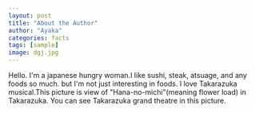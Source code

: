 ```yaml
---
layout: post
title: "About the Author"
author: "Ayaka"
categories: facts
tags: [sample]
image: dgj.jpg
---
```


Hello. I'm a japanese hungry woman.I like sushi, steak, atsuage, and any foods so much. but I'm not just interesting in foods. I love Takarazuka musical.This picture is view of "Hana-no-michi"(meaning flower load) in Takarazuka. You can see Takarazuka grand theatre in this picture.